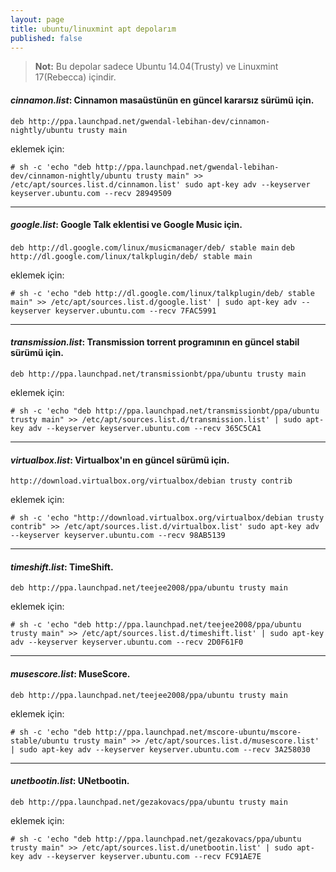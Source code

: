 ```yaml
---
layout: page
title: ubuntu/linuxmint apt depolarım
published: false
---
```

> **Not:** Bu depolar sadece Ubuntu 14.04(Trusty) ve Linuxmint 17(Rebecca) içindir.

#### _cinnamon.list_: Cinnamon masaüstünün en güncel kararsız sürümü için.
`deb http://ppa.launchpad.net/gwendal-lebihan-dev/cinnamon-nightly/ubuntu trusty main`

eklemek için:

```console
# sh -c 'echo "deb http://ppa.launchpad.net/gwendal-lebihan-dev/cinnamon-nightly/ubuntu trusty main" >> /etc/apt/sources.list.d/cinnamon.list' sudo apt-key adv --keyserver keyserver.ubuntu.com --recv 28949509
```
----------
#### *google.list*: Google Talk eklentisi ve Google Music için.
`deb http://dl.google.com/linux/musicmanager/deb/ stable main`
`deb http://dl.google.com/linux/talkplugin/deb/ stable main`

eklemek için:

```console
# sh -c 'echo "deb http://dl.google.com/linux/talkplugin/deb/ stable main" >> /etc/apt/sources.list.d/google.list' | sudo apt-key adv --keyserver keyserver.ubuntu.com --recv 7FAC5991
```
----------
#### _transmission.list_: Transmission torrent programının en güncel stabil sürümü için.
`deb http://ppa.launchpad.net/transmissionbt/ppa/ubuntu trusty main`

eklemek için:

```console
# sh -c 'echo "deb http://ppa.launchpad.net/transmissionbt/ppa/ubuntu trusty main" >> /etc/apt/sources.list.d/transmission.list' | sudo apt-key adv --keyserver keyserver.ubuntu.com --recv 365C5CA1
```
----------
#### _virtualbox.list_: Virtualbox'ın en güncel sürümü için.
`http://download.virtualbox.org/virtualbox/debian trusty contrib`

eklemek için:

```console
# sh -c 'echo "http://download.virtualbox.org/virtualbox/debian trusty contrib" >> /etc/apt/sources.list.d/virtualbox.list' sudo apt-key adv --keyserver keyserver.ubuntu.com --recv 98AB5139
```
----------
#### _timeshift.list_: TimeShift.
`deb http://ppa.launchpad.net/teejee2008/ppa/ubuntu trusty main`

eklemek için:

```console
# sh -c 'echo "deb http://ppa.launchpad.net/teejee2008/ppa/ubuntu trusty main" >> /etc/apt/sources.list.d/timeshift.list' | sudo apt-key adv --keyserver keyserver.ubuntu.com --recv 2D0F61F0
```
----------
#### _musescore.list_: MuseScore.
`deb http://ppa.launchpad.net/teejee2008/ppa/ubuntu trusty main`

eklemek için:

```console
# sh -c 'echo "deb http://ppa.launchpad.net/mscore-ubuntu/mscore-stable/ubuntu trusty main" >> /etc/apt/sources.list.d/musescore.list' | sudo apt-key adv --keyserver keyserver.ubuntu.com --recv 3A258030
```
----------
#### _unetbootin.list_: UNetbootin.
`deb http://ppa.launchpad.net/gezakovacs/ppa/ubuntu trusty main`

eklemek için:

```console
# sh -c 'echo "deb http://ppa.launchpad.net/gezakovacs/ppa/ubuntu trusty main" >> /etc/apt/sources.list.d/unetbootin.list' | sudo apt-key adv --keyserver keyserver.ubuntu.com --recv FC91AE7E
```

